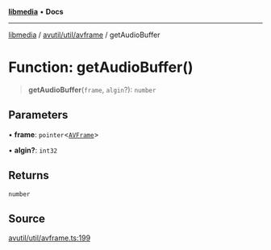 [**libmedia**](../../../../README.md) • **Docs**

***

[libmedia](../../../../README.md) / [avutil/util/avframe](../README.md) / getAudioBuffer

# Function: getAudioBuffer()

> **getAudioBuffer**(`frame`, `algin`?): `number`

## Parameters

• **frame**: `pointer`\<[`AVFrame`](../../../struct/avframe/classes/AVFrame.md)\>

• **algin?**: `int32`

## Returns

`number`

## Source

[avutil/util/avframe.ts:199](https://github.com/zhaohappy/libmedia/blob/83708827f1f74f03ced670ca9bc2d9d1e5e5366a/src/avutil/util/avframe.ts#L199)
